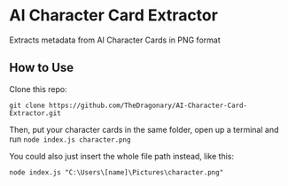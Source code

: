 # AI Character Card Extractor
Extracts metadata from AI Character Cards in PNG format

## How to Use

Clone this repo:
```
git clone https://github.com/TheDragonary/AI-Character-Card-Extractor.git
```

Then, put your character cards in the same folder, open up a terminal and run ``node index.js character.png``

You could also just insert the whole file path instead, like this:
```
node index.js "C:\Users\[name]\Pictures\character.png"
```